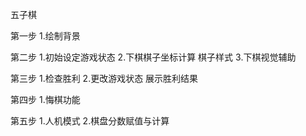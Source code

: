 五子棋

第一步 
1.绘制背景

第二步
1.初始设定游戏状态
2.下棋棋子坐标计算 棋子样式
3.下棋视觉辅助

第三步
1.检查胜利
2.更改游戏状态 展示胜利结果

第四步
1.悔棋功能

第五步
1.人机模式
2.棋盘分数赋值与计算